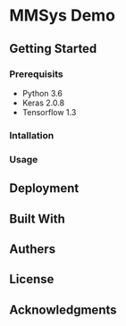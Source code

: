 # MMSys Demo

## Getting Started

### Prerequisits
- Python 3.6
- Keras 2.0.8
- Tensorflow 1.3

### Intallation

### Usage

## Deployment

## Built With

## Authers

## License

## Acknowledgments

